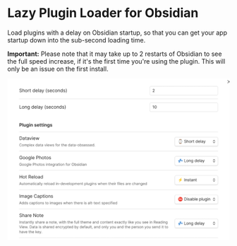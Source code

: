 # Lazy Plugin Loader for Obsidian

Load plugins with a delay on Obsidian startup, so that you can get your app startup down into the sub-second loading time.

**Important:** Please note that it may take up to 2 restarts of Obsidian to see the full speed increase, if it's the first time you're using the plugin. This will only be an issue on the first install.

![](./screenshot.png)
